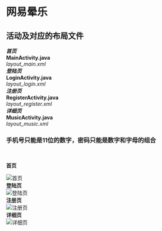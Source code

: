 # 网易晕乐
## 活动及对应的布局文件
***首页***<br>
**MainActivity.java**<br>
*layout_main.xml*<br>
***登陆页***<br>
**LoginActivity.java**<br>
*layout_login.xml*<br>
***注册页***<br>
**RegisterActivity.java**<br>
*layout_register.xml*<br>
***详细页***<br>
**MusicActivity.java**<br>
*layout_music.xml*<br>
### 手机号只能是11位的数字，密码只能是数字和字母的组合
<br>

**首页**

![首页](https://github.com/2564800726/UIDemo/blob/master/img/Screenshot_20181204-140518.jpg)
<br>
**登陆页**
<br>
![登陆页](https://github.com/2564800726/UIDemo/blob/master/img/Screenshot_20181204-140524.jpg)
<br>
**注册页**
<br>
![注册页](https://github.com/2564800726/UIDemo/blob/master/img/Screenshot_20181204-140529.jpg)
<br>
**详细页**
<br>
![详细页](https://github.com/2564800726/UIDemo/blob/master/img/Screenshot_20181204-140546.jpg)
<br>
